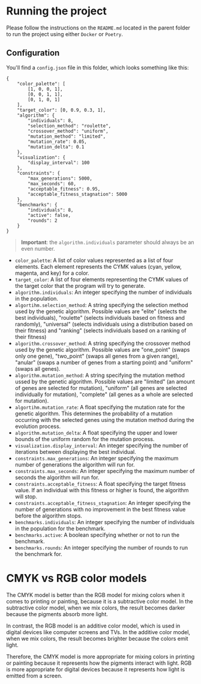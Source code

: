 # Running the project

Please follow the instructions on the `README.md` located in the parent folder to run the project using either `Docker` or `Poetry`.

## Configuration

You'll find a `config.json` file in this folder, which looks something like this:

```
{
    "color_palette": [
        [1, 0, 0, 1],
        [0, 0, 1, 1],
        [0, 1, 0, 1]
    ],
    "target_color": [0, 0.9, 0.3, 1],
    "algorithm": {
        "individuals": 8,
        "selection_method": "roulette",
        "crossover_method": "uniform",
        "mutation_method": "limited",
        "mutation_rate": 0.05,
        "mutation_delta": 0.1
    },
    "visualization": {
        "display_interval": 100
    },
    "constraints": {
        "max_generations": 5000,
        "max_seconds": 60,
        "acceptable_fitness": 0.95,
        "acceptable_fitness_stagnation": 5000
    },
    "benchmarks": {
        "individuals": 8,
        "active": false,
        "rounds": 2
    }
}
```

> **Important**: the `algorithm.individuals` parameter should always be an even number.

- `color_palette`: A list of color values represented as a list of four elements. Each element represents the CYMK values (cyan, yellow, magenta, and key) for a color.
- `target_color`: A list of four elements representing the CYMK values of the target color that the program will try to generate.
- `algorithm.individuals`: An integer specifying the number of individuals in the population.
- `algortihm.selection_method`: A string specifying the selection method used by the genetic algorithm. Possible values are "elite" (selects the best individuals), "roulette" (selects individuals based on fitness and randomly), "universal" (selects individuals using a distribution based on their fitness) and "ranking" (selects individuals based on a ranking of their fitness)
- `algorithm.crossover_method`: A string specifying the crossover method used by the genetic algorithm. Possible values are "one_point" (swaps only one gene), "two_point" (swaps all genes from a given range), "anular" (swaps a number of genes from a starting point) and "uniform" (swaps all genes).
- `algorithm.mutation_method`: A string specifying the mutation method ussed by the genetic algorithm. Possible values are "limited" (an amount of genes are selected for mutation), "uniform" (all genes are selected individually for mutation), "complete" (all genes as a whole are selected for mutation).
- `algortihm.mutation_rate`: A float specifying the mutation rate for the genetic algorithm. This determines the probability of a mutation occurring with the selected genes using the mutation method during the evolution process.
- `algorithm.mutation_delta`: A float specifying the upper and lower bounds of the uniform random for the mutation process.
- `visualization.display_interval`: An integer specifying the number of iterations between displaying the best individual.
- `constraints.max_generations`: An integer specifying the maximum number of generations the algorithm will run for.
- `constraints.max_seconds`: An integer specifying the maximum number of seconds the algorithm will run for.
- `constraints.acceptable_fitness`: A float specifying the target fitness value. If an individual with this fitness or higher is found, the algorithm will stop.
- `constraints.acceptable_fitness_stagnation`: An integer specifying the number of generations with no improvement in the best fitness value before the algorithm stops.
- `benchmarks.individuals`: An integer specifying the number of individuals in the population for the benchmark.
- `benchmarks.active`: A boolean specifying whether or not to run the benchmark.
- `benchmarks.rounds`: An integer specifying the number of rounds to run the benchmark for.

# CMYK vs RGB color models

The CMYK model is better than the RGB model for mixing colors when it comes to printing or painting, because it is a subtractive color model. In the subtractive color model, when we mix colors, the result becomes darker because the pigments absorb more light.

In contrast, the RGB model is an additive color model, which is used in digital devices like computer screens and TVs. In the additive color model, when we mix colors, the result becomes brighter because the colors emit light.

Therefore, the CMYK model is more appropriate for mixing colors in printing or painting because it represents how the pigments interact with light. RGB is more appropriate for digital devices because it represents how light is emitted from a screen.
